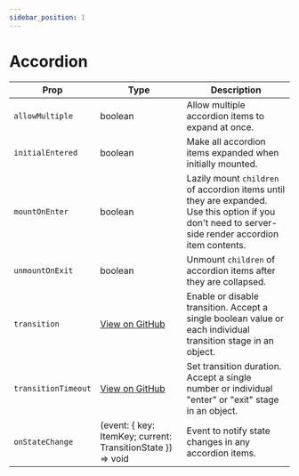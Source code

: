 ```yaml
---
sidebar_position: 1
---
```


# Accordion

| Prop | Type | Description |
| --- | --- | --- |
| `allowMultiple` | boolean | Allow multiple accordion items to expand at once. |
| `initialEntered` | boolean | Make all accordion items expanded when initially mounted. |
| `mountOnEnter` | boolean | Lazily mount `children` of accordion items until they are expanded. Use this option if you don't need to server-side render accordion item contents. |
| `unmountOnExit` | boolean | Unmount `children` of accordion items after they are collapsed. |
| `transition` | [View on GitHub](https://github.com/szhsin/react-accordion/blob/7eddacda0928b23bde05ad2299d9b5e27efd4995/types/utils/constants.d.ts#L16) | Enable or disable transition. Accept a single boolean value or each individual transition stage in an object. |
| `transitionTimeout` | [View on GitHub](https://github.com/szhsin/react-accordion/blob/7eddacda0928b23bde05ad2299d9b5e27efd4995/types/utils/constants.d.ts#L32) | Set transition duration. Accept a single number or individual "enter" or "exit" stage in an object. |
| `onStateChange` | (event: \{ key: ItemKey; current: TransitionState \}) => void | Event to notify state changes in any accordion items. |
